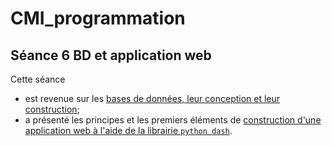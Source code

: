 # CMI_programmation

## Séance 6 BD et application web

Cette séance

* est revenue sur les [bases de données, leur conception et leur construction](./README_BD.md);
* a présenté les principes et les premiers éléments de [construction d'une application web à l'aide de la librairie `python dash`](./README_dash.md).
